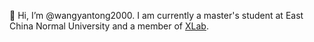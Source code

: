 👋 Hi, I’m @wangyantong2000. I am currently a master's student at East China Normal University and a member of [XLab](https://github.com/X-lab2017).

<!---
wangyantong2000/wangyantong2000 is a ✨ special ✨ repository because its `README.md` (this file) appears on your GitHub profile.
You can click the Preview link to take a look at your changes.
--->
